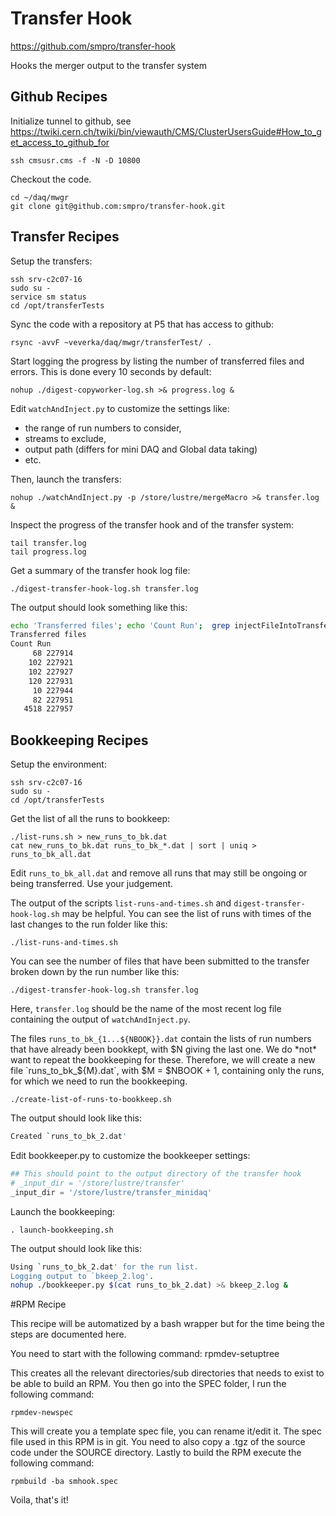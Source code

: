# Transfer Hook

https://github.com/smpro/transfer-hook

Hooks the merger output to the transfer system

## Github Recipes

Initialize tunnel to github, see
https://twiki.cern.ch/twiki/bin/viewauth/CMS/ClusterUsersGuide#How_to_get_access_to_github_for

    ssh cmsusr.cms -f -N -D 10800

Checkout the code.

    cd ~/daq/mwgr
    git clone git@github.com:smpro/transfer-hook.git

## Transfer Recipes

Setup the transfers:

    ssh srv-c2c07-16
    sudo su -
    service sm status
    cd /opt/transferTests

Sync the code with a repository at P5 that has access to github:

    rsync -avvF ~veverka/daq/mwgr/transferTest/ .

Start logging the progress by listing the number of transferred files and
errors.  This is done every 10 seconds by default:

    nohup ./digest-copyworker-log.sh >& progress.log &

Edit `watchAndInject.py` to customize the settings like:

  * the range of run numbers to consider,
  * streams to exclude,
  * output path (differs for mini DAQ and Global data taking)
  * etc.

Then, launch the transfers:

    nohup ./watchAndInject.py -p /store/lustre/mergeMacro >& transfer.log &

Inspect the progress of the transfer hook and of the transfer system:

    tail transfer.log
    tail progress.log

Get a summary of the transfer hook log file:

    ./digest-transfer-hook-log.sh transfer.log

The output should look something like this:

```bash
echo 'Transferred files'; echo 'Count Run';  grep injectFileIntoTransferSystem.pl transfer_minidaq.log |  grep -v -- --check |  awk '{print $9}' |  grep -E '[[:digit:]{6}]' |  sort |  uniq -c
Transferred files
Count Run
     68 227914
    102 227921
    102 227927
    120 227931
     10 227944
     82 227951
   4518 227957
```

## Bookkeeping Recipes

Setup the environment:

    ssh srv-c2c07-16
    sudo su -
    cd /opt/transferTests

Get the list of all the runs to bookkeep:

    ./list-runs.sh > new_runs_to_bk.dat
    cat new_runs_to_bk.dat runs_to_bk_*.dat | sort | uniq > runs_to_bk_all.dat

Edit `runs_to_bk_all.dat` and remove all runs that may still be ongoing or
being transferred. Use your judgement.

The output of the scripts `list-runs-and-times.sh` and
`digest-transfer-hook-log.sh` may be helpful. You can see the list of runs
with times of the last changes to the run folder like this:

    ./list-runs-and-times.sh

You can see the number of files that have been submitted to the transfer
broken down by the run number like this:

    ./digest-transfer-hook-log.sh transfer.log

Here, `transfer.log` should be the name of the most recent log file containing
the output of `watchAndInject.py`.

The files `runs_to_bk_{1...${NBOOK}}.dat` contain the lists of run numbers that
have already been bookkept, with $N giving the last one.  We do *not* want to
repeat the bookkeeping for these.  Therefore, we will create a new file
`runs_to_bk_${M}.dat`, with $M = $NBOOK + 1, containing only the runs, for which
we need to run the bookkeeping.

    ./create-list-of-runs-to-bookkeep.sh

The output should look like this:

```bash
Created `runs_to_bk_2.dat'
```

Edit bookkeeper.py to customize the bookkeeper settings:

```python
## This should point to the output directory of the transfer hook
# _input_dir = '/store/lustre/transfer'
_input_dir = '/store/lustre/transfer_minidaq'
```

Launch the bookkeeping:

    . launch-bookkeeping.sh

The output should look like this:
```bash
Using `runs_to_bk_2.dat' for the run list.
Logging output to `bkeep_2.log'.
nohup ./bookkeeper.py $(cat runs_to_bk_2.dat) >& bkeep_2.log &
```

#RPM Recipe

This recipe will be automatized by a bash wrapper but for the time being
the steps are documented here.

You need to start with the following command:
    rpmdev-setuptree

This creates all the relevant directories/sub directories that needs to
exist to be able to build an RPM. You then go into the 
SPEC folder, I run the following command:

    rpmdev-newspec	

This will create you a template spec file, you can rename it/edit it. The 
spec file used in this RPM is in git. You need to also copy a .tgz of the 
source code under the SOURCE directory. Lastly to build the RPM execute 
the following command:
    
    rpmbuild -ba smhook.spec

Voila, that's it!

